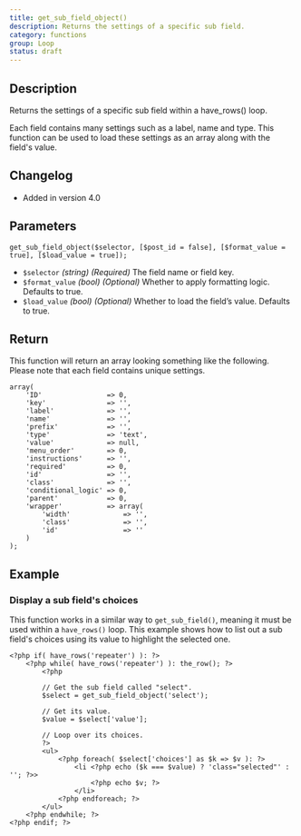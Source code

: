 ```yaml
---
title: get_sub_field_object()
description: Returns the settings of a specific sub field.
category: functions
group: Loop
status: draft
---
```


## Description
Returns the settings of a specific sub field within a have_rows() loop.

Each field contains many settings such as a label, name and type. This function can be used to load these settings as an array along with the field's value.

## Changelog
- Added in version 4.0

## Parameters
```
get_sub_field_object($selector, [$post_id = false], [$format_value = true], [$load_value = true]);
```
- `$selector`		*(string)*	*(Required)*	The field name or field key.
- `$format_value`	*(bool)*	*(Optional)*	Whether to apply formatting logic. Defaults to true.
- `$load_value`		*(bool)*	*(Optional)*	Whether to load the field’s value. Defaults to true.

## Return

This function will return an array looking something like the following. Please note that each field contains unique settings.
```
array(
	'ID'				=> 0,
	'key'				=> '',
	'label'				=> '',
	'name'				=> '',
	'prefix'			=> '',
	'type'				=> 'text',
	'value'				=> null,
	'menu_order'		=> 0,
	'instructions'		=> '',
	'required'			=> 0,
	'id'				=> '',
	'class'				=> '',
	'conditional_logic'	=> 0,
	'parent'			=> 0,
	'wrapper'			=> array(
		'width'				=> '',
		'class'				=> '',
		'id'				=> ''
	)
);
```

## Example

### Display a sub field's choices
This function works in a similar way to `get_sub_field()`, meaning it must be used within a `have_rows()` loop. This example shows how to list out a sub field's choices using its value to highlight the selected one.

```
<?php if( have_rows('repeater') ): ?>
	<?php while( have_rows('repeater') ): the_row(); ?>
		<?php 

		// Get the sub field called "select".
		$select = get_sub_field_object('select');
		
		// Get its value.
		$value = $select['value'];
		
		// Loop over its choices.
		?>
		<ul>
			<?php foreach( $select['choices'] as $k => $v ): ?>
				<li <?php echo ($k === $value) ? 'class="selected"' : ''; ?>>
					<?php echo $v; ?>
				</li>
			<?php endforeach; ?>
		</ul>
	<?php endwhile; ?>
<?php endif; ?>
```
